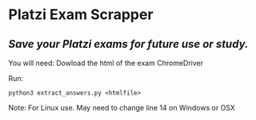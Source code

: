 # Platzi Exam Scrapper
## _Save your Platzi exams for future use or study._

You will need:
Dowload the html of the exam
ChromeDriver

Run:

``` 
python3 extract_answers.py <htmlfile>

```

Note:
For Linux use. May need to change line 14 on Windows or OSX


